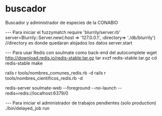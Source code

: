 buscador
========

Buscador y administrador de especies de la CONABIO

--- Para iniciar el fuzzymatch
require 'blurrily/server.rb'
server=Blurrily::Server.new(:host => '127.0.0.1', :directory=> './db/blurrily')    //directory es donde quedaran alojados los datos
server.start

--- Para usar Redis con soulmate como back-end del autocomplete
wget http://download.redis.io/redis-stable.tar.gz
tar xvzf redis-stable.tar.gz
cd redis-stable
make

rails r tools/nombres_comunes_redis.rb -d
rails r tools/nombres_cientificos_redis.rb -d

redis-server
soulmate-web --foreground --no-launch --redis=redis://localhost:6379/0

--- Para iniciar el administrador de trabajos pendientes (solo production)
./bin/delayed_job run


